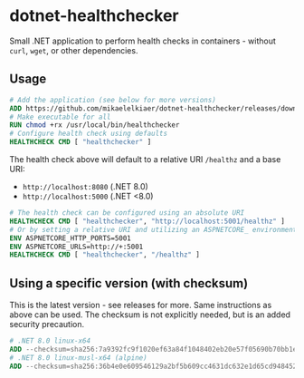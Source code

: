 # dotnet-healthchecker

Small .NET application to perform health checks in containers - without `curl`, `wget`, or other dependencies.

## Usage

```Dockerfile
# Add the application (see below for more versions)
ADD https://github.com/mikaelelkiaer/dotnet-healthchecker/releases/download/main/healthchecker-net80-linux-x64 /usr/local/bin/healthchecker
# Make executable for all
RUN chmod +rx /usr/local/bin/healthchecker
# Configure health check using defaults
HEALTHCHECK CMD [ "healthchecker" ]
```

The health check above will default to a relative URI `/healthz` and a base URI:

- `http://localhost:8080` (.NET 8.0)
- `http://localhost:5000` (.NET <8.0)

```Dockerfile
# The health check can be configured using an absolute URI
HEALTHCHECK CMD [ "healthchecker", "http://localhost:5001/healthz" ]
# Or by setting a relative URI and utilizing an ASPNETCORE_ environment variable
ENV ASPNETCORE_HTTP_PORTS=5001
ENV ASPNETCORE_URLS=http://+:5001
HEALTHCHECK CMD [ "healthchecker", "/healthz" ]
```

## Using a specific version (with checksum)

This is the latest version - see releases for more.
Same instructions as above can be used.
The checksum is not explicitly needed, but is an added security precaution.

```Dockerfile
# .NET 8.0 linux-x64
ADD --checksum=sha256:7a9392fc9f1020ef63a84f1048402eb20e57f05690b70bb1e4d560f4ca836788 https://github.com/mikaelelkiaer/dotnet-healthchecker/releases/download/1.3.0/healthchecker-net80-linux-x64 /usr/local/bin/healthchecker
# .NET 8.0 linux-musl-x64 (alpine)
ADD --checksum=sha256:36b4e0e609546129a2bf5b609cc4631dc632e1d65cd948452b1d6634d4fd70ee https://github.com/mikaelelkiaer/dotnet-healthchecker/releases/download/1.3.0/healthchecker-net80-linux-musl-x64 /usr/local/bin/healthchecker
```
